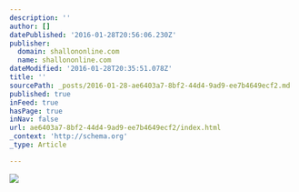 ```yaml
---
description: ''
author: []
datePublished: '2016-01-28T20:56:06.230Z'
publisher:
  domain: shallononline.com
  name: shallononline.com
dateModified: '2016-01-28T20:35:51.078Z'
title: ''
sourcePath: _posts/2016-01-28-ae6403a7-8bf2-44d4-9ad9-ee7b4649ecf2.md
published: true
inFeed: true
hasPage: true
inNav: false
url: ae6403a7-8bf2-44d4-9ad9-ee7b4649ecf2/index.html
_context: 'http://schema.org'
_type: Article

---
```

![](http://shallononline.com/wp-content/uploads/2015/01/flag-1024x768.jpg)